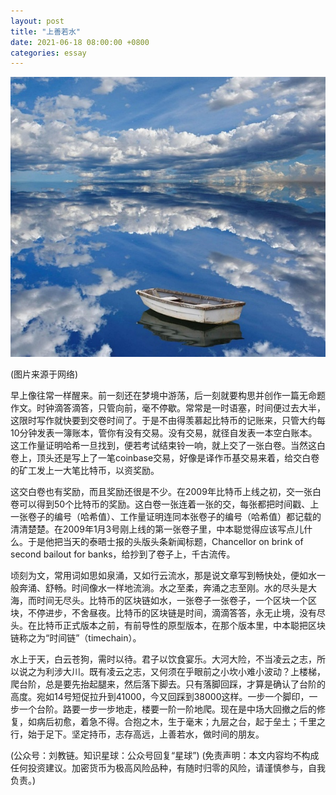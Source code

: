 ```yaml
---
layout: post
title: "上善若水"
date: 2021-06-18 08:00:00 +0800
categories: essay
---
```


![](/images/2021/20210618.jpg)

(图片来源于网络)

早上像往常一样醒来。前一刻还在梦境中游荡，后一刻就要构思并创作一篇无命题作文。时钟滴答滴答，只管向前，毫不停歇。常常是一时语塞，时间便过去大半，这限时写作就快要到交卷时间了。于是不由得羡慕起比特币的记账来，只管大约每10分钟发表一簿账本，管你有没有交易。没有交易，就径自发表一本空白账本。这工作量证明哈希一旦找到，便若考试结束铃一响，就上交了一张白卷。当然这白卷上，顶头还是写上了一笔coinbase交易，好像是译作币基交易来着，给交白卷的矿工发上一大笔比特币，以资奖励。

这交白卷也有奖励，而且奖励还很是不少。在2009年比特币上线之初，交一张白卷可以得到50个比特币的奖励。这白卷一张连着一张的交，每张都把时间戳、上一张卷子的编号（哈希值）、工作量证明连同本张卷子的编号（哈希值）都记载的清清楚楚。在2009年1月3号刚上线的第一张卷子里，中本聪觉得应该写点儿什么。于是他把当天的泰晤士报的头版头条新闻标题，Chancellor on brink of second bailout for banks，给抄到了卷子上，千古流传。

顷刻为文，常用词如思如泉涌，又如行云流水，那是说文章写到畅快处，便如水一般奔涌、舒畅。时间像水一样地流淌。水之至柔，奔涌之志至刚。水的尽头是大海，而时间无尽头。比特币的区块链如水，一张卷子一张卷子，一个区块一个区块，不停进步，不舍昼夜。比特币的区块链是时间，滴滴答答，永无止境，没有尽头。在比特币正式版本之前，有前导性的原型版本，在那个版本里，中本聪把区块链称之为“时间链”（timechain）。

水上于天，白云苍狗，需时以待。君子以饮食宴乐。大河大险，不当凌云之志，所以说之为利涉大川。既有凌云之志，又何须在乎眼前之小坎小难小波动？上楼梯，爬台阶，总是要先抬起腿来，然后落下脚去。只有落脚回踩，才算是确认了台阶的高度。宛如14号短促拉升到41000，今又回踩到38000这样。一步一个脚印，一步一个台阶。路要一步一步地走，楼要一阶一阶地爬。现在是中场大回撤之后的修复，如病后初愈，着急不得。合抱之木，生于毫末；九层之台，起于垒土；千里之行，始于足下。坚定持币，志存高远，上善若水，做时间的朋友。

(公众号：刘教链。知识星球：公众号回复“星球”)
(免责声明：本文内容均不构成任何投资建议。加密货币为极高风险品种，有随时归零的风险，请谨慎参与，自我负责。)
